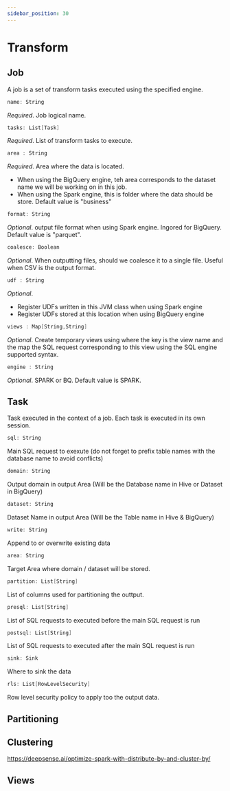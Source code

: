 ```yaml
---
sidebar_position: 30
---
```


# Transform
## Job

A job is a set of transform tasks executed using the specified engine.
````scala
name: String
````

*Required*. Job logical name.

````scala
tasks: List[Task]
````


*Required*. List of transform tasks to execute.

````scala
area : String
````
*Required*. Area where the data is located.

- When using the BigQuery engine, teh area corresponds to the dataset name we will be working on in this job.
- When using the Spark engine, this is folder where the data should be store. Default value is "business"

````scala
format: String
````

*Optional*. output file format when using Spark engine. Ingored for BigQuery. Default value is "parquet".

````scala
coalesce: Boolean
````
*Optional*. When outputting files, should we coalesce it to a single file. Useful when CSV is the output format.

````scala
udf : String
````
*Optional*.

- Register UDFs written in this JVM class when using Spark engine
- Register UDFs stored at this location when using BigQuery engine

````scala
views : Map[String,String]
````
*Optional*. Create temporary views using where the key is the view name and the map the SQL request corresponding to this view using the SQL engine supported syntax.

````scala
engine : String
````
*Optional*. SPARK or BQ. Default value is SPARK.


## Task
Task executed in the context of a job. Each task is executed in its own session.

````scala
sql: String
````
Main SQL request to exexute (do not forget to prefix table names with the database name to avoid conflicts)

````scala
domain: String
````
Output domain in output Area (Will be the Database name in Hive or Dataset in BigQuery)

````scala
dataset: String
````
Dataset Name in output Area (Will be the Table name in Hive & BigQuery)

````scala
write: String
````
Append to or overwrite existing data

````scala
area: String
````
Target Area where domain / dataset will be stored.

````scala
partition: List[String]
````
List of columns used for partitioning the outtput.

````scala
presql: List[String]
````
List of SQL requests to executed before the main SQL request is run

````scala
postsql: List[String]
````
List of SQL requests to executed after the main SQL request is run

````scala
sink: Sink
````
Where to sink the data

````scala
rls: List[RowLevelSecurity]
````
Row level security policy to apply too the output data.

## Partitioning

## Clustering


https://deepsense.ai/optimize-spark-with-distribute-by-and-cluster-by/

## Views

